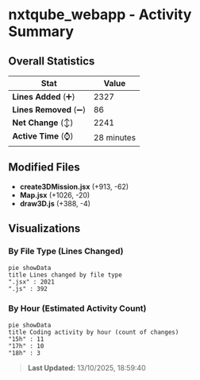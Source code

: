 # nxtqube_webapp - Activity Summary 

## Overall Statistics

| Stat                   | Value                                                             |
| ---------------------- | ----------------------------------------------------------------- |
| **Lines Added** (➕)   | 2327                                          |
| **Lines Removed** (➖) | 86                                        |
| **Net Change** (↕)    | 2241                |
| **Active Time** (⌚)   | 28 minutes |


## Modified Files
- **create3DMission.jsx** (+913, -62)
- **Map.jsx** (+1026, -20)
- **draw3D.js** (+388, -4)

## Visualizations

### By File Type (Lines Changed)

```mermaid
pie showData
title Lines changed by file type
".jsx" : 2021
".js" : 392
```

### By Hour (Estimated Activity Count)

```mermaid
pie showData
title Coding activity by hour (count of changes)
"15h" : 11
"17h" : 10
"18h" : 3
```


> **Last Updated:** 13/10/2025, 18:59:40
